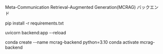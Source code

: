 Meta-Communication Retrieval-Augmented Generation(MCRAG)
バックエンド



pip install -r requirements.txt

uvicorn backend:app --reload



conda create --name mcrag-backend python=3.10
conda activate mcrag-backend

